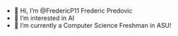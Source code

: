 - 👋 Hi, I’m @FredericP11 Frederic Predovic
- 👀 I’m interested in AI
- 🌱 I’m currently a Computer Science Freshman in ASU!

<!---
FredericP11/FredericP11 is a ✨ special ✨ repository because its `README.md` (this file) appears on your GitHub profile.
You can click the Preview link to take a look at your changes.
--->
